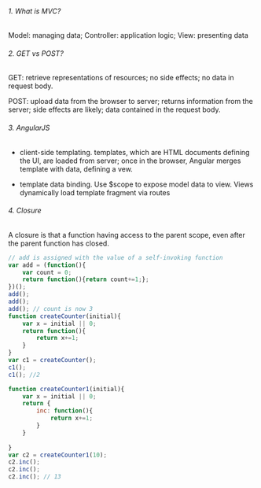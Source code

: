 ###### 1. What is MVC?

Model: managing data; Controller: application logic; View: presenting data

###### 2. GET vs POST?

GET: retrieve representations of resources; no side effects; no data in request body. 

POST: upload data from the browser to server; returns information from the server; side effects are likely; data contained in the request body.

###### 3. AngularJS
* client-side templating. templates, which are HTML documents defining the UI, are loaded from server; once in the browser, Angular merges template with data, defining a vew.

* template data binding. Use $scope to expose model data to view. Views dynamically load template fragment via routes

###### 4. Closure
A closure is that a function having access to the parent scope, even after the parent function has closed.
```javascript
// add is assigned with the value of a self-invoking function
var add = (function(){
	var count = 0;
	return function(){return count+=1;};
})();
add();
add();
add(); // count is now 3
function createCounter(initial){
	var x = initial || 0;
	return function(){
		return x+=1;
	}
}
var c1 = createCounter();
c1();
c1(); //2

function createCounter1(initial){
	var x = initial || 0;
	return {
		inc: function(){
			return x+=1;
		}
	}
	
}
var c2 = createCounter1(10);
c2.inc();
c2.inc();
c2.inc(); // 13
```
